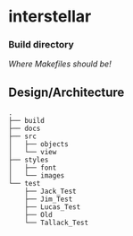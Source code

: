 # interstellar
### Build directory
_Where Makefiles should be!_

## Design/Architecture
```
.
├── build
├── docs
├── src
│   ├── objects
│   └── view
├── styles
│   ├── font
│   └── images
└── test
    ├── Jack_Test
    ├── Jim_Test
    ├── Lucas_Test
    ├── Old
    └── Tallack_Test
```